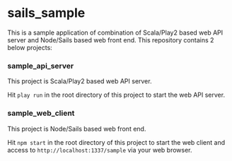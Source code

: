 sails_sample
============

This is a sample application of combination of Scala/Play2 based web API server and Node/Sails based web front end. This repository contains 2 below projects:

### sample_api_server

This project is Scala/Play2 based web API server.

Hit `play run` in the root directory of this project to start the web API server.

### sample_web_client

This project is Node/Sails based web front end.

Hit `npm start` in the root directory of this project to start the web client and access to `http://localhost:1337/sample` via your web browser.
